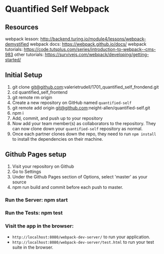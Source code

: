 # Quantified Self Webpack

## Resources

webpack lesson:
http://backend.turing.io/module4/lessons/webpack-demystified
webpack docs:
https://webpack.github.io/docs/
webpack tutorials: https://code.tutsplus.com/series/introduction-to-webpack--cms-983 
other tutorials: https://survivejs.com/webpack/developing/getting-started/


## Initial Setup

1. git clone git@github.com:valerietrudell/1701_quantified_self_frondend.git
2. cd quantified_self_frontend
3. git remote rm origin
4. Create a new repository on GitHub named `quantified-self`
5. git remote add origin git@github.com:neight-allen/quantified-self.git
6. npm i
7. Add, commit, and push up to your repository
8. Now add your team member(s) as collaborators to the repository. They can now clone down your `quantified-self` repository as normal.
9. Once each partner clones down the repo, they need to run `npm install` to install the dependencies on their machine.

## Github Pages setup

1. Visit your repository on Github
2. Go to Settings
3. Under the Github Pages section of Options, select 'master' as your source
4. npm run build  and commit before each push to master.

### Run the Server: npm start
### Run the Tests: npm test
### Visit the app in the browser:

* `http://localhost:8080/webpack-dev-server/` to run your application.
* `http://localhost:8080/webpack-dev-server/test.html` to run your test suite in the browser.
